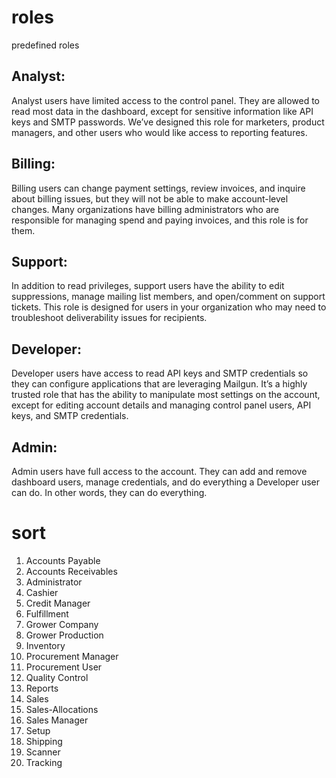 # roles
predefined roles


## Analyst:

Analyst users have limited access to the control panel. They are allowed to read most data in the dashboard, except for sensitive information like API keys and SMTP passwords. We’ve designed this role for marketers, product managers, and other users who would like access to reporting features.

## Billing: 

Billing users can change payment settings, review invoices, and inquire about billing issues, but they will not be able to make account-level changes. Many organizations have billing administrators who are responsible for managing spend and paying invoices, and this role is for them.

## Support: 

In addition to read privileges, support users have the ability to edit suppressions, manage mailing list members, and open/comment on support tickets. This role is designed for users in your organization who may need to troubleshoot deliverability issues for recipients.

## Developer: 

Developer users have access to read API keys and SMTP credentials so they can configure applications that are leveraging Mailgun. It’s a highly trusted role that has the ability to manipulate most settings on the account, except for editing account details and managing control panel users, API keys, and SMTP credentials.

## Admin: 

Admin users have full access to the account. They can add and remove dashboard users, manage credentials, and do everything a Developer user can do. In other words, they can do everything.



# sort

 1) Accounts Payable
 2) Accounts Receivables
 3) Administrator
 4) Cashier
 5) Credit Manager
 6) Fulfillment
 7) Grower Company
 8) Grower Production
 9) Inventory
 10) Procurement Manager
 11) Procurement User
 12) Quality Control
 13) Reports
 14) Sales
 15) Sales-Allocations
 16) Sales Manager
 17) Setup
 18) Shipping
 19) Scanner
 20) Tracking
